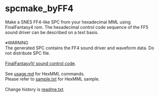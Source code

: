 # spcmake_byFF4

Make a SNES FF4-like SPC from your hexadecimal MML using FinalFantasy4 rom.
The hexadecimal control code sequence of the FF5 sound driver can be described on a text basis.  
<br>
※WARNING  
The generated SPC contains the FF4 sound driver and waveform data. Do not distribute SPC file.  
<br>
<a href="http://gnilda.rosx.net/SPC/F4/command.html" target="_blank">FinalFantasyIV sound control code</a>.  
<br>
See <a href=usage.md>usage.md</a> for HexMML commands.  
Please refer to <a href=sample.txt>sample.txt</a> for HexMML sample.  
<br>
Change history is <a href=readme.txt>readme.txt</a>.
